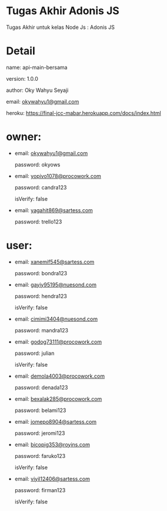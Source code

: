 # Tugas Akhir Adonis JS
Tugas Akhir untuk kelas Node Js : Adonis JS

# Detail
name: api-main-bersama

version: 1.0.0

author: Oky Wahyu Seyaji

email: okywahyu1@gmail.com

heroku: https://final-jcc-mabar.herokuapp.com/docs/index.html

# owner:

- email: okywahyu1@gmail.com
  
  password: okyows
  
- email: yopivo1078@procowork.com

  password: candra123

  isVerify: false
  
- email: yagahit869@sartess.com
  
  password: trello123

# user:
  
- email: xanemif545@sartess.com
  
  password: bondra123
  
- email: gayiy95195@nuesond.com
  
  password: hendra123
  
  isVerify: false
  
- email: cimimi3404@nuesond.com
  
  password: mandra123
  
- email: godog73111@procowork.com
  
  password: julian
  
  isVerify: false
  
- email: demola4003@procowork.com
  
  password: denada123
  
- email: bexalak285@procowork.com
  
  password: belami123
  
- email: jomepo8904@sartess.com
  
  password: jeromi123
  
- email: bicopig353@royins.com
  
  password: faruko123
  
  isVerify: false
  
- email: viyil12406@sartess.com
  
  password: firman123
  
  isVerify: false
  

